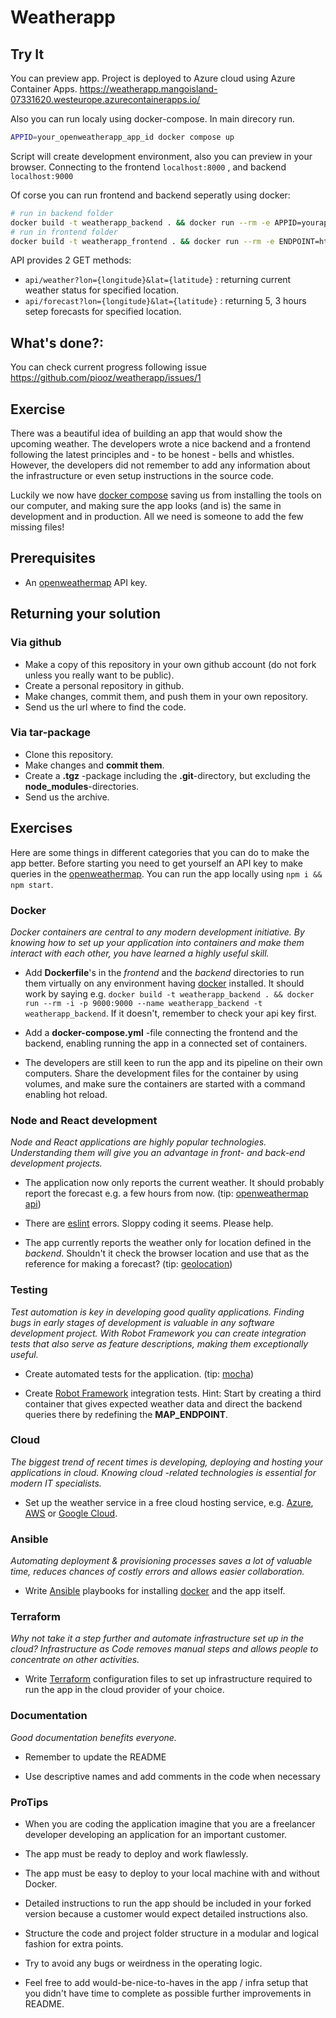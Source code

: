 # Weatherapp

## Try It
You can preview app. Project is deployed to Azure cloud using Azure Container Apps.
https://weatherapp.mangoisland-07331620.westeurope.azurecontainerapps.io/


Also you can run localy using docker-compose. In main direcory run.
```bash
APPID=your_openweatherapp_app_id docker compose up
```
Script will create development environment, also you can preview in your browser. Connecting to the frontend ```localhost:8000``` , and backend  ```localhost:9000```

Of corse you can run frontend and backend seperatly using docker:
```bash
# run in backend folder
docker build -t weatherapp_backend . && docker run --rm -e APPID=yourappidkey -i -p 9000:9000 --name weatherapp_backend -t weatherapp_backend
# run in frontend folder
docker build -t weatherapp_frontend . && docker run --rm -e ENDPOINT=https://localhost:9000/api -i -p 8000:8000 --name weatherapp_frontend -t weatherapp_frontend
```

API provides 2 GET methods:
- ```api/weather?lon={longitude}&lat={latitude}``` : returning current weather status for specified location.
- ```api/forecast?lon={longitude}&lat={latitude}``` :  returning 5, 3 hours setep forecasts for specified location.

## What's done?:
You can check current progress following issue https://github.com/piooz/weatherapp/issues/1

## Exercise
There was a beautiful idea of building an app that would show the upcoming weather. The developers wrote a nice backend and a frontend following the latest principles and - to be honest - bells and whistles. However, the developers did not remember to add any information about the infrastructure or even setup instructions in the source code.

Luckily we now have [docker compose](https://docs.docker.com/compose/) saving us from installing the tools on our computer, and making sure the app looks (and is) the same in development and in production. All we need is someone to add the few missing files!

## Prerequisites

* An [openweathermap](http://openweathermap.org/) API key.

## Returning your solution

### Via github

* Make a copy of this repository in your own github account (do not fork unless you really want to be public).
* Create a personal repository in github.
* Make changes, commit them, and push them in your own repository.
* Send us the url where to find the code.

### Via tar-package

* Clone this repository.
* Make changes and **commit them**.
* Create a **.tgz** -package including the **.git**-directory, but excluding the **node_modules**-directories.
* Send us the archive.

## Exercises

Here are some things in different categories that you can do to make the app better. Before starting you need to get yourself an API key to make queries in the [openweathermap](http://openweathermap.org/). You can run the app locally using `npm i && npm start`.

### Docker

*Docker containers are central to any modern development initiative. By knowing how to set up your application into containers and make them interact with each other, you have learned a highly useful skill.*

* Add **Dockerfile**'s in the *frontend* and the *backend* directories to run them virtually on any environment having [docker](https://www.docker.com/) installed. It should work by saying e.g. `docker build -t weatherapp_backend . && docker run --rm -i -p 9000:9000 --name weatherapp_backend -t weatherapp_backend`. If it doesn't, remember to check your api key first.

* Add a **docker-compose.yml** -file connecting the frontend and the backend, enabling running the app in a connected set of containers.

* The developers are still keen to run the app and its pipeline on their own computers. Share the development files for the container by using volumes, and make sure the containers are started with a command enabling hot reload.

### Node and React development

*Node and React applications are highly popular technologies. Understanding them will give you an advantage in front- and back-end development projects.*

* The application now only reports the current weather. It should probably report the forecast e.g. a few hours from now. (tip: [openweathermap api](https://openweathermap.org/forecast5))

* There are [eslint](http://eslint.org/) errors. Sloppy coding it seems. Please help.

* The app currently reports the weather only for location defined in the *backend*. Shouldn't it check the browser location and use that as the reference for making a forecast? (tip: [geolocation](https://developer.mozilla.org/en-US/docs/Web/API/Geolocation/Using_geolocation))

### Testing

*Test automation is key in developing good quality applications. Finding bugs in early stages of development is valuable in any software development project. With Robot Framework you can create integration tests that also serve as feature descriptions, making them exceptionally useful.*

* Create automated tests for the application. (tip: [mocha](https://mochajs.org/))

* Create [Robot Framework](http://robotframework.org/) integration tests. Hint: Start by creating a third container that gives expected weather data and direct the backend queries there by redefining the **MAP_ENDPOINT**.

### Cloud

*The biggest trend of recent times is developing, deploying and hosting your applications in cloud. Knowing cloud -related technologies is essential for modern IT specialists.*

* Set up the weather service in a free cloud hosting service, e.g. [Azure](https://azure.microsoft.com/en-us/free/), [AWS](https://aws.amazon.com/free/) or [Google Cloud](https://cloud.google.com/free/).

### Ansible

*Automating deployment & provisioning processes saves a lot of valuable time, reduces chances of costly errors and allows easier collaboration.*

* Write [Ansible](http://docs.ansible.com/ansible/intro.html) playbooks for installing [docker](https://www.docker.com/) and the app itself.

### Terraform

*Why not take it a step further and automate infrastructure set up in the cloud? Infrastructure as Code removes manual steps and allows people to concentrate on other activities.*

* Write [Terraform](https://www.terraform.io/) configuration files to set up infrastructure required to run the app in the cloud provider of your choice.

### Documentation

*Good documentation benefits everyone.*

* Remember to update the README

* Use descriptive names and add comments in the code when necessary

### ProTips

* When you are coding the application imagine that you are a freelancer developer developing an application for an important customer.

* The app must be ready to deploy and work flawlessly.

* The app must be easy to deploy to your local machine with and without Docker. 

* Detailed instructions to run the app should be included in your forked version because a customer would expect detailed instructions also.

* Structure the code and project folder structure in a modular and logical fashion for extra points.

* Try to avoid any bugs or weirdness in the operating logic.

* Feel free to add would-be-nice-to-haves in the app / infra setup that you didn't have time to complete as possible further improvements in README.
